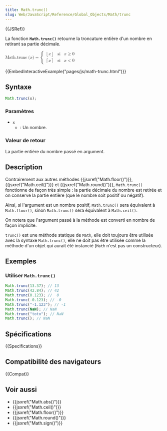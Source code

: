 ```yaml
---
title: Math.trunc()
slug: Web/JavaScript/Reference/Global_Objects/Math/trunc
---
```


{{JSRef}}

La fonction **`Math.trunc()`** retourne la troncature entière d'un nombre en retirant sa partie décimale.

<math><semantics><mrow><mstyle mathvariant="monospace"><mrow><mo lspace="0em" rspace="thinmathspace">Math.trunc</mo><mo stretchy="false">(</mo><mi>x</mi><mo stretchy="false">)</mo></mrow></mstyle><mo>=</mo><mrow><mo>{</mo><mtable columnalign="left left"><mtr><mtd><mrow><mo>⌊</mo><mi>x</mi><mo>⌋</mo></mrow></mtd><mtd><mtext>si</mtext></mtd><mtd><mi>x</mi><mo>≥</mo><mn>0</mn></mtd></mtr><mtr><mtd><mrow><mo>⌈</mo><mi>x</mi><mo>⌉</mo></mrow></mtd><mtd><mtext>si</mtext></mtd><mtd><mi>x</mi><mo>&#x3C;</mo><mn>0</mn></mtd></mtr></mtable></mrow></mrow><annotation encoding="TeX">\mathtt{\operatorname{Math.trunc}(x)} = \begin{cases} \left\lfloor x \right\rfloor &#x26; \text{if} &#x26; x \geq 0 \\ \left\lceil x \right\rceil &#x26; \text{if} &#x26;x &#x3C; 0 \end{cases}</annotation></semantics></math>

{{EmbedInteractiveExample("pages/js/math-trunc.html")}}

## Syntaxe

```js
Math.trunc(x);
```

### Paramètres

- `x`
  - : Un nombre.

### Valeur de retour

La partie entière du nombre passé en argument.

## Description

Contrairement aux autres méthodes {{jsxref("Math.floor()")}}, {{jsxref("Math.ceil()")}} et {{jsxref("Math.round()")}}, `Math.trunc()` fonctionne de façon très simple : la partie décimale du nombre est retirée et on conserve la partie entière (que le nombre soit positif ou négatif).

Ainsi, si l'argument est un nombre positif, `Math.trunc()` sera équivalent à `Math.floor()`, sinon `Math.trunc()` sera équivalent à `Math.ceil()`.

On notera que l'argument passé à la méthode est converti en nombre de façon implicite.

`trunc()` est une méthode statique de `Math`, elle doit toujours être utilisée avec la syntaxe `Math.trunc()`, elle ne doit pas être utilisée comme la méthode d'un objet qui aurait été instancié (`Math` n'est pas un constructeur).

## Exemples

### Utiliser `Math.trunc()`

```js
Math.trunc(13.37); // 13
Math.trunc(42.84); // 42
Math.trunc(0.123); //  0
Math.trunc(-0.123); // -0
Math.trunc("-1.123"); // -1
Math.trunc(NaN); // NaN
Math.trunc("toto"); // NaN
Math.trunc(); // NaN
```

## Spécifications

{{Specifications}}

## Compatibilité des navigateurs

{{Compat}}

## Voir aussi

- {{jsxref("Math.abs()")}}
- {{jsxref("Math.ceil()")}}
- {{jsxref("Math.floor()")}}
- {{jsxref("Math.round()")}}
- {{jsxref("Math.sign()")}}
